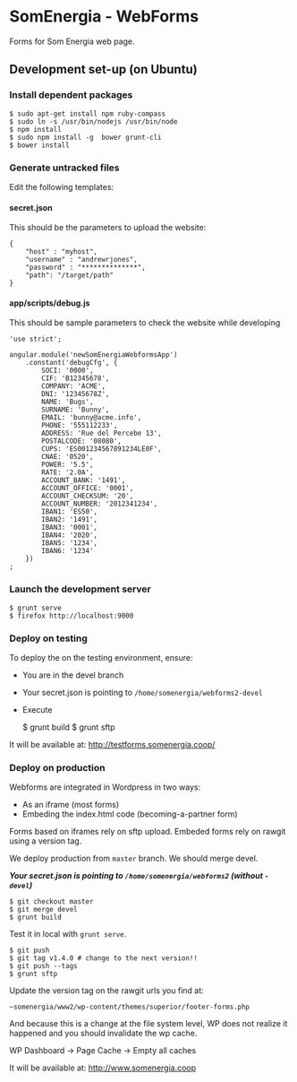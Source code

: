 # SomEnergia - WebForms

Forms for Som Energia web page.

## Development set-up (on Ubuntu)

### Install dependent packages

	$ sudo apt-get install npm ruby-compass
	$ sudo ln -s /usr/bin/nodejs /usr/bin/node
	$ npm install
	$ sudo npm install -g  bower grunt-cli
	$ bower install

### Generate untracked files

Edit the following templates:

#### secret.json

This should be the parameters to upload the website:

	{
		"host" : "myhost",
		"username" : "andrewrjones",
		"password" : "**************",
		"path": "/target/path"
	}

#### app/scripts/debug.js

This should be sample parameters to check the website while developing

	'use strict';

	angular.module('newSomEnergiaWebformsApp')
		.constant('debugCfg', {
			SOCI: '0000',
			CIF: 'B12345678',
			COMPANY: 'ACME',
			DNI: '12345678Z',
			NAME: 'Bugs',
			SURNAME: 'Bunny',
			EMAIL: 'bunny@acme.info',
			PHONE: '555112233',
			ADDRESS: 'Rue del Percebe 13',
			POSTALCODE: '08080',
			CUPS: 'ES001234567891234LE0F',
			CNAE: '0520',
			POWER: '5.5',
			RATE: '2.0A',
			ACCOUNT_BANK: '1491',
			ACCOUNT_OFFICE: '0001',
			ACCOUNT_CHECKSUM: '20',
			ACCOUNT_NUMBER: '2012341234',
			IBAN1: 'ES50',
			IBAN2: '1491',
			IBAN3: '0001',
			IBAN4: '2020',
			IBAN5: '1234',
			IBAN6: '1234'
		})
	;


### Launch the development server

	$ grunt serve
	$ firefox http://localhost:9000

### Deploy on testing

To deploy the on the testing environment,
ensure:

- You are in the devel branch
- Your secret.json is pointing to `/home/somenergia/webforms2-devel`
- Execute

    $ grunt build
    $ grunt sftp

It will be available at: http://testforms.somenergia.coop/

### Deploy on production

Webforms are integrated in Wordpress in two ways:

- As an iframe (most forms)
- Embeding the index.html code (becoming-a-partner form)

Forms based on iframes rely on sftp upload.
Embeded forms rely on rawgit using a version tag.


We deploy production from `master` branch.
We should merge devel.

***Your secret.json is pointing to `/home/somenergia/webforms2`
(without `-devel`)***

    $ git checkout master
    $ git merge devel
    $ grunt build

Test it in local with `grunt serve`.

    $ git push
    $ git tag v1.4.0 # change to the next version!!
    $ git push --tags
    $ grunt sftp

Update the version tag on the rawgit urls you find at:

`~somenergia/www2/wp-content/themes/superior/footer-forms.php`

And because this is a change at the file system level,
WP does not realize it happened and
you should invalidate the wp cache.

WP Dashboard -> Page Cache -> Empty all caches


It will be available at: http://www.somenergia.coop
















